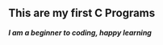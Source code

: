 ## This are my first C Programs
***I am a beginner to coding, happy learning***

<!--
$ gcc [program name]
>
<!--
$ ./a.out
>
